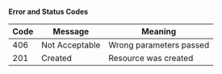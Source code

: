 **Error and Status Codes**	

| Code | Message | Meaning |
|----------------------|---------------------------------------------|-----------------------------------------------------------|
| 406 | Not Acceptable | Wrong parameters passed |
| 201 | Created | Resource was created |
